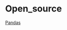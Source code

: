 # Open_source

[Pandas](https://github.com/issues?q=is%3Aopen+is%3Aissue+repo%3Apandas-dev%2Fpandas++label%3A%22good+first+issue%22+)
